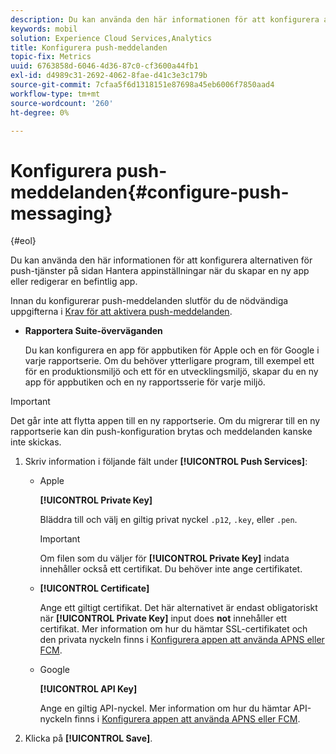 ```yaml
---
description: Du kan använda den här informationen för att konfigurera alternativen för push-tjänster på sidan Hantera appinställningar när du skapar en ny app eller redigerar en befintlig app.
keywords: mobil
solution: Experience Cloud Services,Analytics
title: Konfigurera push-meddelanden
topic-fix: Metrics
uuid: 6763858d-6046-4d36-87c0-cf3600a44fb1
exl-id: d4989c31-2692-4062-8fae-d41c3e3c179b
source-git-commit: 7cfaa5f6d1318151e87698a45eb6006f7850aad4
workflow-type: tm+mt
source-wordcount: '260'
ht-degree: 0%

---
```


# Konfigurera push-meddelanden{#configure-push-messaging}

{#eol}

Du kan använda den här informationen för att konfigurera alternativen för push-tjänster på sidan Hantera appinställningar när du skapar en ny app eller redigerar en befintlig app.

Innan du konfigurerar push-meddelanden slutför du de nödvändiga uppgifterna i [Krav för att aktivera push-meddelanden](/help/using/c-manage-app-settings/c-mob-confg-app/configure-push-messaging/prerequisites-push-messaging.md).

* **Rapportera Suite-överväganden**

   Du kan konfigurera en app för appbutiken för Apple och en för Google i varje rapportserie. Om du behöver ytterligare program, till exempel ett för en produktionsmiljö och ett för en utvecklingsmiljö, skapar du en ny app för appbutiken och en ny rapportsserie för varje miljö.

>[!IMPORTANT]
>
>Det går inte att flytta appen till en ny rapportserie. Om du migrerar till en ny rapportserie kan din push-konfiguration brytas och meddelanden kanske inte skickas.

1. Skriv information i följande fält under **[!UICONTROL Push Services]**:

   * Apple

      **[!UICONTROL Private Key]**

      Bläddra till och välj en giltig privat nyckel `.p12`, `.key`, eller `.pen`.

      >[!IMPORTANT]
      >Om filen som du väljer för **[!UICONTROL Private Key]** indata innehåller också ett certifikat. Du behöver inte ange certifikatet.

   * **[!UICONTROL Certificate]**

      Ange ett giltigt certifikat. Det här alternativet är endast obligatoriskt när **[!UICONTROL Private Key]** input does **not** innehåller ett certifikat. Mer information om hur du hämtar SSL-certifikatet och den privata nyckeln finns i [Konfigurera appen att använda APNS eller FCM](/help/using/c-manage-app-settings/c-mob-confg-app/configure-push-messaging/configure-app-apns-gcm.md).

   * Google

      **[!UICONTROL API Key]**

      Ange en giltig API-nyckel. Mer information om hur du hämtar API-nyckeln finns i [Konfigurera appen att använda APNS eller FCM](/help/using/c-manage-app-settings/c-mob-confg-app/configure-push-messaging/configure-app-apns-gcm.md).

2. Klicka på **[!UICONTROL Save]**.
